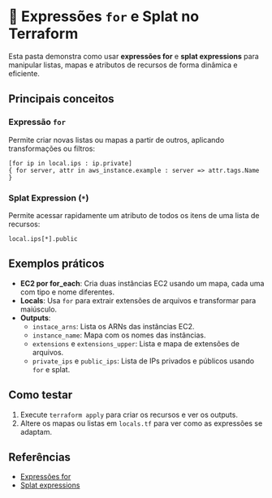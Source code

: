 # 🔁 Expressões `for` e Splat no Terraform

Esta pasta demonstra como usar **expressões for** e **splat expressions** para manipular listas, mapas e atributos de recursos de forma dinâmica e eficiente.

## Principais conceitos

### Expressão `for`

Permite criar novas listas ou mapas a partir de outros, aplicando transformações ou filtros:

```hcl
[for ip in local.ips : ip.private]
{ for server, attr in aws_instance.example : server => attr.tags.Name }
```

### Splat Expression (`*`)

Permite acessar rapidamente um atributo de todos os itens de uma lista de recursos:

```hcl
local.ips[*].public
```

## Exemplos práticos

- **EC2 por for_each**: Cria duas instâncias EC2 usando um mapa, cada uma com tipo e nome diferentes.
- **Locals**: Usa `for` para extrair extensões de arquivos e transformar para maiúsculo.
- **Outputs**:
  - `instace_arns`: Lista os ARNs das instâncias EC2.
  - `instance_name`: Mapa com os nomes das instâncias.
  - `extensions` e `extensions_upper`: Lista e mapa de extensões de arquivos.
  - `private_ips` e `public_ips`: Lista de IPs privados e públicos usando `for` e splat.

## Como testar

1. Execute `terraform apply` para criar os recursos e ver os outputs.
2. Altere os mapas ou listas em `locals.tf` para ver como as expressões se adaptam.

## Referências

- [Expressões for](https://developer.hashicorp.com/terraform/language/expressions/for)
- [Splat expressions](https://developer.hashicorp.com/terraform/language/expressions/splat)
